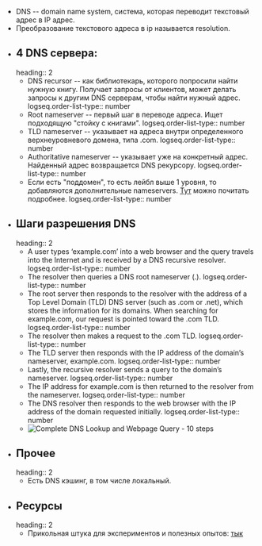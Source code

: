 - DNS -- domain name system, система, которая переводит текстовый адрес в IP адрес.
- Преобразование текстового адреса в ip называется resolution.
- ## 4 DNS сервера:
  heading:: 2
	- DNS recursor -- как библиотекарь, которого попросили найти нужную книгу. Получает запросы от клиентов, может делать запросы к другим DNS серверам, чтобы найти нужный адрес. 
	  logseq.order-list-type:: number
	- Root nameserver -- первый шаг в переводе адреса. Ищет подходящую "стойку с книгами".
	  logseq.order-list-type:: number
	- TLD nameserver -- указывает на адреса внутри определенного верхнеуровневого домена, типа .com.
	  logseq.order-list-type:: number
	- Authoritative nameserver -- указывает уже на конкретный адрес. Найденный адрес возвращается DNS рекурсору. 
	  logseq.order-list-type:: number
	- Если есть "поддомен", то есть лейбл выше 1 уровня, то добавляются дополнительные nameservers. [Тут](https://www.cloudflare.com/ru-ru/learning/dns/dns-records/dns-cname-record/) можно почитать подробнее.
	  logseq.order-list-type:: number
- ## Шаги разрешения DNS
  heading:: 2
	- A user types ‘example.com’ into a web browser and the query travels into the Internet and is received by a DNS recursive resolver.
	  logseq.order-list-type:: number
	- The resolver then queries a DNS root nameserver (.).
	  logseq.order-list-type:: number
	- The root server then responds to the resolver with the address of a Top Level Domain (TLD) DNS server (such as .com or .net), which stores the information for its domains. When searching for example.com, our request is pointed toward the .com TLD.
	  logseq.order-list-type:: number
	- The resolver then makes a request to the .com TLD.
	  logseq.order-list-type:: number
	- The TLD server then responds with the IP address of the domain’s nameserver, example.com.
	  logseq.order-list-type:: number
	- Lastly, the recursive resolver sends a query to the domain’s nameserver.
	  logseq.order-list-type:: number
	- The IP address for example.com is then returned to the resolver from the nameserver.
	  logseq.order-list-type:: number
	- The DNS resolver then responds to the web browser with the IP address of the domain requested initially.
	  logseq.order-list-type:: number
	- ![Complete DNS Lookup and Webpage Query - 10 steps](https://cf-assets.www.cloudflare.com/slt3lc6tev37/1NzaAqpEFGjqTZPAS02oNv/bf7b3f305d9c35bde5c5b93a519ba6d5/what_is_a_dns_server_dns_lookup.png)
- ## Прочее
  heading:: 2
	- Есть DNS кэшинг, в том числе локальный.
- ## Ресурсы
  heading:: 2
	- Прикольная штука для экспериментов и полезных опытов: [тык](https://messwithdns.net/)